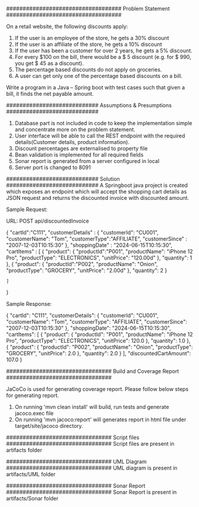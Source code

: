###################################
Problem Statement
###################################

On a retail website, the following discounts apply:
1.	If the user is an employee of the store, he gets a 30% discount
2.	If the user is an affiliate of the store, he gets a 10% discount
3.	If the user has been a customer for over 2 years, he gets a 5% discount.
4.	For every $100 on the bill, there would be a $ 5 discount (e.g. for $ 990, you get $ 45 as a discount).
5.	The percentage based discounts do not apply on groceries.
6.	A user can get only one of the percentage based discounts on a bill.

Write a program in a Java – Spring boot with test cases such that given a bill, it finds the net payable amount. 

############################
Assumptions & Presumptions
############################
1) Database part is not included in code to keep the implementation simple and concentrate more on the problem statement.
2) User interface will be able to call the REST endpoint with the required details(Customer details, product information).
3) Discount percentages are externalised to property file
4) Bean validation is implemented for all required fields
5) Sonar report is generated from a server configured in local
6) Server port is changed to 8091




############################
Solution
############################
A Springboot java project is created which exposes an endpoint which will accept the shopping cart details as JSON request and returns the discounted invoice with discounted amount.

Sample Request:

URL: POST api/discountedInvoice

{
    "cartId":"C111",
    "customerDetails" : {
        "customerId": "CU001",
        "customerName": "Tom",
        "customerType":"AFFILIATE",
        "customerSince" : "2007-12-03T10:15:30"
    },
    "shoppingDate" : "2024-06-15T10:15:30",
    "cartItems" : [
        {
            "product": {
                "productId":"P001",
                "productName": "iPhone 12 Pro",
                "productType":  "ELECTRONICS",
                "unitPrice": "120.00d"
            },
            "quantity": 1
        },
        {
            "product": {
                "productId":"P002",
                "productName": "Onion",
                "productType":  "GROCERY",
                "unitPrice": "2.00d"
            },
            "quantity": 2
        }

    ]
}



Sample Response:

{
    "cartId": "C111",
    "customerDetails": {
        "customerId": "CU001",
        "customerName": "Tom",
        "customerType": "AFFILIATE",
        "customerSince": "2007-12-03T10:15:30"
    },
    "shoppingDate": "2024-06-15T10:15:30",
    "cartItems": [
        {
            "product": {
                "productId": "P001",
                "productName": "iPhone 12 Pro",
                "productType": "ELECTRONICS",
                "unitPrice": 120.0
            },
            "quantity": 1.0
        },
        {
            "product": {
                "productId": "P002",
                "productName": "Onion",
                "productType": "GROCERY",
                "unitPrice": 2.0
            },
            "quantity": 2.0
        }
    ],
    "discountedCartAmount": 107.0
}



################################
Build and Coverage Report
################################

JaCoCo is used for generating coverage report. Please follow below steps for generating report.

1) On running 'mvn clean install' will build, run tests and generate jacoco.exec file
2) On running 'mvn jacoco:report' will generates report in html file under target/site/jacoco directory.


################################
Script files
################################
Script files are present in artifacts folder

################################
UML Diagram
################################
UML diagram is present in artifacts/UML folder

################################
Sonar Report
################################
Sonar Report is present in artifacts/Sonar folder
